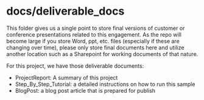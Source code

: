 # docs/deliverable_docs
This folder gives us a single point to store final versions of customer or conference presentations related to this engagement. As the repo will become large if you store Word, ppt, etc. files (especially if these are changing over time), please only store final documents here and utilize another location such as a Sharepoint for working documents of that nature.

For this project, we have those deliverable documents:
- ProjectReport: A summary of this project
- Step_By_Step_Tutorial: a detailed instructions on how to run this sample
- BlogPost: a blog post article that is prepared for publish
